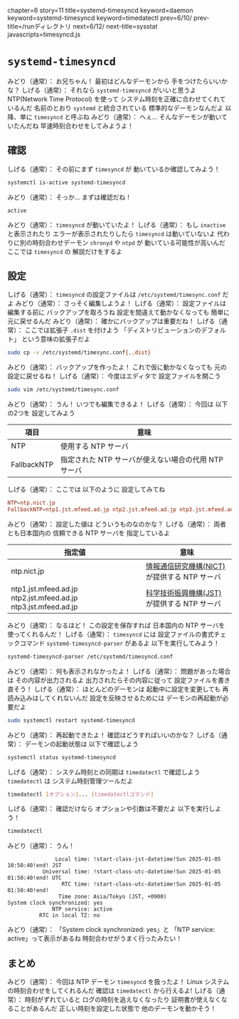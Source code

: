 chapter=6
story=11
title=systemd-timesyncd
keyword=daemon
keyword=systemd-timesyncd
keyword=timedatectl
prev=6/10/
prev-title=/runディレクトリ
next=6/12/
next-title=sysstat
javascripts=timesyncd.js

# `systemd-timesyncd`

みどり（通常）：
  お兄ちゃん！
  最初はどんなデーモンから
  手をつけたらいいかな？
しげる（通常）：
  それなら `systemd-timesyncd` がいいと思うよ
  NTP(Network Time Protocol) を使って
  システム時刻を正確に合わせてくれているんだ
  名前のとおり `systemd` と統合されている
  標準的なデーモンなんだよ
  以降、単に `timesyncd` と呼ぶね
みどり（通常）：
  へぇ…
  そんなデーモンが動いていたんだね
  早速時刻合わせをしてみようよ！

## 確認

しげる（通常）：
  その前にまず `timesyncd` が
  動いているか確認してみよう！

```bash
systemctl is-active systemd-timesyncd
```

みどり（通常）：
  そっか…
  まずは確認だね！

```console
active
```

みどり（通常）：
  `timesyncd` が動いていたよ！
しげる（通常）：
  もし `inactive` と表示されたり
  エラーが表示されたりしたら
  `timesyncd` は動いていないよ
  代わりに別の時刻合わせデーモン
  `chronyd` や `ntpd` が
  動いている可能性が高いんだ
  ここでは `timesyncd` の
  解説だけをするよ

## 設定

しげる（通常）：
  `timesyncd` の設定ファイルは
  `/etc/systemd/timesync.conf` だよ
みどり（通常）：
  さっそく編集しようよ！
しげる（通常）：
  設定ファイルは編集する前に
  バックアップを取ろうね
  設定を間違えて動かなくなっても
  簡単に元に戻せるんだ
みどり（通常）：
  確かにバックアップは重要だね！
しげる（通常）：
  ここでは拡張子 `.dist` を付けよう
  「ディストリビューションのデフォルト」
  という意味の拡張子だよ

```bash
sudo cp -v /etc/systemd/timesync.conf{,.dist}
```

みどり（通常）：
  バックアップを作ったよ！
  これで仮に動かなくなっても
  元の設定に戻せるね！
しげる（通常）：
  今度はエディタで
  設定ファイルを開こう

```bash
sudo vim /etc/systemd/timesync.conf
```

みどり（通常）：
  うん！
  いつでも編集できるよ！
しげる（通常）：
  今回は
  以下の2つを
  設定してみよう

項目        | 意味
----------- | ----
NTP         | 使用する NTP サーバ
FallbackNTP | 指定された NTP サーバが使えない場合の代用 NTP サーバ

しげる（通常）：
  ここでは
  以下のように
  設定してみてね

```timesync.conf
NTP=ntp.nict.jp
FallbackNTP=ntp1.jst.mfeed.ad.jp ntp2.jst.mfeed.ad.jp ntp3.jst.mfeed.ad.jp
```

みどり（通常）：
  設定した値は
  どういうものなのかな？
しげる（通常）：
  両者とも日本国内の
  信頼できる NTP サーバを
  指定しているよ

指定値                                                         | 意味
-------------------------------------------------------------- | ----
ntp.nict.jp                                                    | [情報通信研究機構(NICT)](https://nict.go.jp/) が提供する NTP サーバ
ntp1.jst.mfeed.ad.jp ntp2.jst.mfeed.ad.jp ntp3.jst.mfeed.ad.jp | [科学技術振興機構(JST)](https://jst.go.jp/) が提供する NTP サーバ

みどり（通常）：
  なるほど！
  この設定を保存すれば
  日本国内の NTP サーバを
  使ってくれるんだ！
しげる（通常）：
  `timesyncd` には
  設定ファイルの書式チェックコマンド
  `systemd-timesyncd-parser` があるよ
  以下を実行してみよう！

```bash
systemd-timesyncd-parser /etc/systemd/timesyncd.conf
```

みどり（通常）：
  何も表示されなかったよ！
しげる（通常）：
  問題があった場合は
  その内容が出力されるよ
  出力されたらその内容に従って
  設定ファイルを書き直そう！
しげる（通常）：
  ほとんどのデーモンは
  起動中に設定を変更しても
  再読み込みはしてくれないんだ
  設定を反映させるためには
  デーモンの再起動が必要だよ

```bash
sudo systemctl restart systemd-timesyncd
```

みどり（通常）：
  再起動できたよ！
  確認はどうすればいいのかな？
しげる（通常）：
  デーモンの起動状態は
  以下で確認しよう

```bash
systemctl status systemd-timesyncd
```

しげる（通常）：
  システム時刻との同期は
  `timedatectl` で確認しよう
  `timedatectl` は
  システム時刻管理ツールだよ

```bash
timedatectl [オプション]... [timedatectlコマンド]
```

しげる（通常）：
  確認だけなら
  オプションや引数は不要だよ
  以下を実行しよう！

```bash
timedatectl
```

みどり（通常）：
  うん！

```console
               Local time: !start-class-jst-datetime!Sun 2025-01-05 10:50:40!end! JST
           Universal time: !start-class-utc-datetime!Sun 2025-01-05 01:50:40!end! UTC
                 RTC time: !start-class-utc-datetime!Sun 2025-01-05 01:50:40!end!
                Time zone: Asia/Tokyo (JST, +0900)
System clock synchronized: yes
              NTP service: active
          RTC in local TZ: no
```

みどり（通常）：
  「System clock synchronized: yes」と
  「NTP service: active」って表示があるね
  時刻合わせがうまく行ったみたい！

## まとめ

みどり（通常）：
  今回は NTP デーモン `timesyncd` を扱ったよ！
  Linux システムの時刻合わせをしてくれるんだ
  確認は `timedatectl` から行えるよ!
しげる（通常）：
  時刻がずれていると
  ログの時刻を追えなくなったり
  証明書が使えなくなることがあるんだ
  正しい時刻を設定した状態で
  他のデーモンを動かそう！


